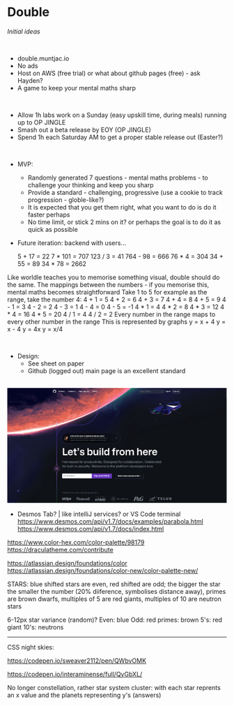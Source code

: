 # Double
*Initial ideas*

<br>

* double.muntjac.io
* No ads
* Host on AWS (free trial) or what about github pages (free) - ask Hayden?
* A game to keep your mental maths sharp

<br>

* Allow 1h labs work on a Sunday (easy upskill time, during meals) running up to OP JINGLE
* Smash out a beta release by EOY (OP JINGLE)
* Spend 1h each Saturday AM to get a proper stable release out (Easter?)

<br>

* MVP:
    * Randomly generated 7 questions - mental maths problems - to challenge your thinking and keep you sharp
    * Provide a standard - challenging, progressive (use a cookie to track progression - globle-like?)
    * It is expected that you get them right, what you want to do is do it faster perhaps
    * No time limit, or stick 2 mins on it? or perhaps the goal is to do it as quick as possible
* Future iteration: backend with users...

    5 + 17 = 22
    7 * 101 = 707
    123 / 3 = 41
    764 - 98 = 666
    76 * 4 = 304
    34 + 55 = 89
    34 * 78 = 2662


Like worldle teaches you to memorise something visual, double should do the same.
The mappings between the numbers - if you memorise this, mental maths becomes straightforward
Take 1 to 5 for example as the range, take the number 4:
4 + 1 = 5
4 + 2 = 6
4 + 3 = 7
4 + 4 = 8
4 + 5 = 9
4 - 1 = 3
4 - 2 = 2
4 - 3 = 1
4 - 4 = 0
4 - 5 = -1
4 * 1 = 4
4 * 2 = 8
4 * 3 = 12
4 * 4 = 16
4 * 5 = 20
4 / 1 = 4
4 / 2 = 2
Every number in the range maps to every other number in the range
This is represented by graphs
y = x + 4
y = x - 4
y = 4x
y = x/4


<br>

* Design:
    * See sheet on paper
    * Github (logged out) main page is an excellent standard

<br>

<img src="./res/github.png" width="800">


<br>




* Desmos Tab? | like intelliJ services? or VS Code terminal
https://www.desmos.com/api/v1.7/docs/examples/parabola.html
https://www.desmos.com/api/v1.7/docs/index.html


https://www.color-hex.com/color-palette/98179
https://draculatheme.com/contribute


https://atlassian.design/foundations/color
https://atlassian.design/foundations/color-new/color-palette-new/



STARS:
blue shifted stars are even, red shifted are odd; the bigger the star the smaller the number (20% diiference, symbolises distance away), primes are brown dwarfs, multiples of 5 are red giants, multiples of 10 are neutron stars

6-12px star variance (random)?
Even: blue
Odd: red
primes: brown
5's: red giant
10's: neutrons



-------

CSS night skies:

https://codepen.io/sweaver2112/pen/QWbvOMK

https://codepen.io/interaminense/full/QyGbXL/


No longer constellation, rather star system cluster:
with each star reprents an x value and the planets representing y's (answers)

